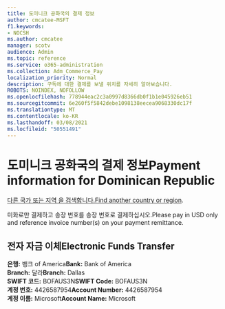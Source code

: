 ```yaml
---
title: 도미니크 공화국의 결제 정보
author: cmcatee-MSFT
f1.keywords:
- NOCSH
ms.author: cmcatee
manager: scotv
audience: Admin
ms.topic: reference
ms.service: o365-administration
ms.collection: Adm_Commerce_Pay
localization_priority: Normal
description: 구독에 대한 결제를 보낼 위치를 자세히 알아보습니다.
ROBOTS: NOINDEX, NOFOLLOW
ms.openlocfilehash: 778944eac2c3a0997d8366db0f1b1e045926eb51
ms.sourcegitcommit: 6e260f5f5842debe1098138eecea9068330dc17f
ms.translationtype: MT
ms.contentlocale: ko-KR
ms.lasthandoff: 03/08/2021
ms.locfileid: "50551491"
---
```

# <a name="payment-information-for-dominican-republic"></a><span data-ttu-id="3872d-103">도미니크 공화국의 결제 정보</span><span class="sxs-lookup"><span data-stu-id="3872d-103">Payment information for Dominican Republic</span></span>

<span data-ttu-id="3872d-104">[다른 국가 또는 지역 을 검색합니다.](../billing-and-payments/pay-for-your-subscription.md)</span><span class="sxs-lookup"><span data-stu-id="3872d-104">[Find another country or region](../billing-and-payments/pay-for-your-subscription.md).</span></span>

<span data-ttu-id="3872d-105">미화로만 결제하고 송장 번호를 송장 번호로 결제하십시오.</span><span class="sxs-lookup"><span data-stu-id="3872d-105">Please pay in USD only and reference invoice number(s) on your payment remittance.</span></span>

## <a name="electronic-funds-transfer"></a><span data-ttu-id="3872d-106">전자 자금 이체</span><span class="sxs-lookup"><span data-stu-id="3872d-106">Electronic Funds Transfer</span></span>

<span data-ttu-id="3872d-107">**은행:** 뱅크 of America</span><span class="sxs-lookup"><span data-stu-id="3872d-107">**Bank:** Bank of America</span></span>  
<span data-ttu-id="3872d-108">**Branch:** 달라</span><span class="sxs-lookup"><span data-stu-id="3872d-108">**Branch:** Dallas</span></span>  
<span data-ttu-id="3872d-109">**SWIFT 코드:** BOFAUS3N</span><span class="sxs-lookup"><span data-stu-id="3872d-109">**SWIFT Code:** BOFAUS3N</span></span>  
<span data-ttu-id="3872d-110">**계정 번호:** 4426587954</span><span class="sxs-lookup"><span data-stu-id="3872d-110">**Account Number:** 4426587954</span></span>  
<span data-ttu-id="3872d-111">**계정 이름:** Microsoft</span><span class="sxs-lookup"><span data-stu-id="3872d-111">**Account Name:** Microsoft</span></span>  
